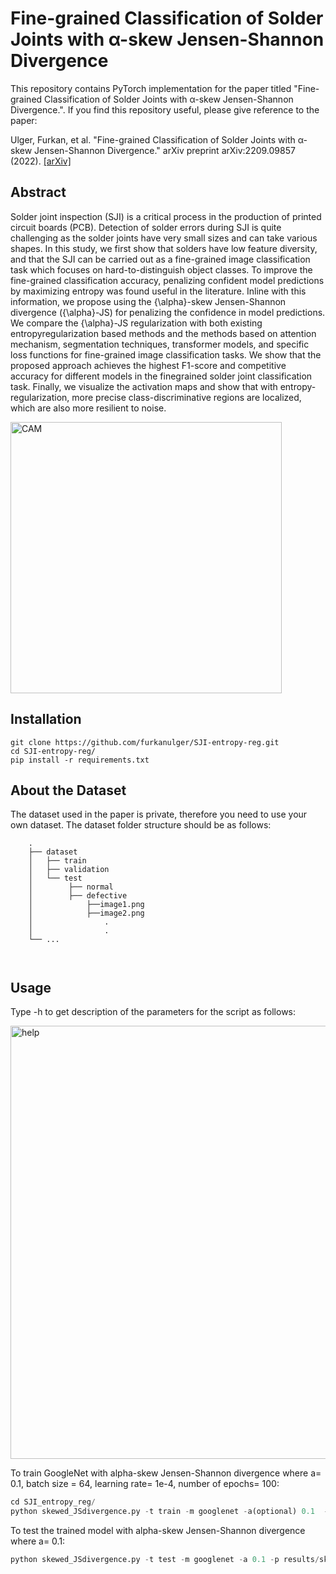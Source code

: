 # Fine-grained Classification of Solder Joints with α-skew Jensen-Shannon Divergence


This repository contains PyTorch implementation for the paper titled "Fine-grained Classification of Solder Joints with α-skew Jensen-Shannon Divergence.".
If you find this repository useful, please give reference to the paper:

Ulger, Furkan, et al. "Fine-grained Classification of Solder Joints with α-skew Jensen-Shannon Divergence." arXiv preprint arXiv:2209.09857 (2022).
[[arXiv]](https://arxiv.org/abs/2209.09857)

## Abstract
Solder joint inspection (SJI) is a critical process in the production of printed circuit boards (PCB). Detection of solder errors during SJI is quite challenging as the solder joints have very small sizes and can take various shapes. In this study, we first show that solders have low feature diversity, and that the SJI can be carried out as a fine-grained image classification task which focuses on hard-to-distinguish object classes. To improve the fine-grained classification accuracy, penalizing confident model predictions by maximizing entropy was found useful in the literature. Inline with this information, we propose using the {\alpha}-skew Jensen-Shannon divergence ({\alpha}-JS) for penalizing the confidence in model predictions. We compare the {\alpha}-JS regularization with both existing entropyregularization based methods and the methods based on attention mechanism, segmentation techniques, transformer models, and specific loss functions for fine-grained image classification tasks. We show that the proposed approach achieves the highest F1-score and competitive accuracy for different models in the finegrained solder joint classification task. Finally, we visualize the activation maps and show that with entropy-regularization, more precise class-discriminative regions are localized, which are also more resilient to noise.

<img width="434" alt="CAM" src="https://github.com/furkanulger/reg_skewJSD/blob/main/CAM.PNG">


## Installation
```
git clone https://github.com/furkanulger/SJI-entropy-reg.git
cd SJI-entropy-reg/
pip install -r requirements.txt
```
## About the Dataset
The dataset used in the paper is private, therefore you need to use your own dataset. The dataset folder structure should be as follows:
```
    .
    ├── dataset                   
    │   ├── train 
    │   ├── validation        
    │   └── test    
    │        ├── normal
    │        ├── defective
    │            ├──image1.png
    │            ├──image2.png
    │                .
    │                .    
    └── ...
    
    
```   
## Usage

Type -h to get description of the parameters for the script as follows:

<img width="693" alt="help" src="https://user-images.githubusercontent.com/50952046/211635714-3a9f720f-d63d-4125-ab6d-d70b47fcaf74.PNG">

To train GoogleNet with alpha-skew Jensen-Shannon divergence where a= 0.1, batch size = 64, learning rate= 1e-4, number of epochs= 100:
```python
cd SJI_entropy_reg/
python skewed_JSdivergence.py -t train -m googlenet -a(optional) 0.1  -bs(optional) 64 -lr(optional) 1e-4 -e(optional) 100
```    
To test the trained model with alpha-skew Jensen-Shannon divergence where a= 0.1:
```python
python skewed_JSdivergence.py -t test -m googlenet -a 0.1 -p results/skewed_JSD_model_.pth
```  
